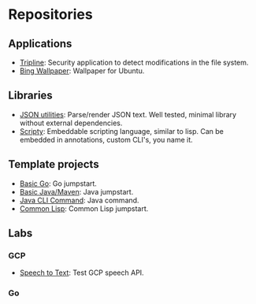 # Repositories
## Applications

* [Tripline](https://github.com/branscha/app-tripline): Security application to detect modifications in the file system.
* [Bing Wallpaper](https://github.com/branscha/app-bing-wallpaper): Wallpaper for Ubuntu.

## Libraries

* [JSON utilities](https://github.com/branscha/lib-jsonutil): Parse/render JSON text. Well tested, minimal library without external dependencies.
* [Scripty](https://github.com/branscha/lib-scripty): Embeddable scripting language, similar to lisp. Can be embedded in annotations, custom CLI's, you name it.

## Template projects

* [Basic Go](https://github.com/branscha/tmplt-basic-go): Go jumpstart.
* [Basic Java/Maven](https://github.com/branscha/tmplt-basic-maven): Java jumpstart.
* [Java CLI Command](https://github.com/branscha/tmplt-java-cli-cmd): Java command.
* [Common Lisp](https://github.com/branscha/tmplt-basic-lisp): Common Lisp jumpstart.

## Labs
### GCP

* [Speech to Text](https://github.com/branscha/speech-to-text): Test GCP speech API.

### Go

